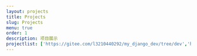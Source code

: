 ```yaml
---
layout: projects
title: Projects
slug: Projects
menu: true
order: 1
description: 项目展示
projectlist: ['https://gitee.com/l3210440292/my_django_dev/tree/dev','https://gitee.com/l3210440292/my_vue_dev/tree/dev']
---
```


